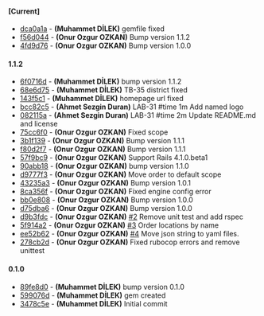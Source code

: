 
#### [Current]
 * [dca0a1a](../../commit/dca0a1a) - __(Muhammet DİLEK)__ gemfile fixed
 * [f56d044](../../commit/f56d044) - __(Onur Ozgur OZKAN)__ Bump version 1.1.2
 * [4fd9d76](../../commit/4fd9d76) - __(Onur Ozgur OZKAN)__ Bump version 1.0.0

#### 1.1.2
 * [6f0716d](../../commit/6f0716d) - __(Muhammet DİLEK)__ bump version 1.1.2
 * [68e6d75](../../commit/68e6d75) - __(Muhammet DİLEK)__ TB-35 district fixed
 * [143f5c1](../../commit/143f5c1) - __(Muhammet DİLEK)__ homepage url fixed
 * [bcc82c5](../../commit/bcc82c5) - __(Ahmet Sezgin Duran)__ LAB-31 #time 1m Add named logo
 * [082115a](../../commit/082115a) - __(Ahmet Sezgin Duran)__ LAB-31 #time 2m Update README.md and license
 * [75cc6f0](../../commit/75cc6f0) - __(Onur Ozgur OZKAN)__ Fixed scope
 * [3b1f139](../../commit/3b1f139) - __(Onur Ozgur OZKAN)__ Bump version 1.1.1
 * [f80d2f7](../../commit/f80d2f7) - __(Onur Ozgur OZKAN)__ Bump version 1.1.1
 * [57f9bc9](../../commit/57f9bc9) - __(Onur Ozgur OZKAN)__ Support Rails 4.1.0.beta1
 * [90abb18](../../commit/90abb18) - __(Onur Ozgur OZKAN)__ bump version 1.1.0
 * [d9777f3](../../commit/d9777f3) - __(Onur Ozgur OZKAN)__ Move order to default scope
 * [43235a3](../../commit/43235a3) - __(Onur Ozgur OZKAN)__ Bump version 1.0.1
 * [8ca356f](../../commit/8ca356f) - __(Onur Ozgur OZKAN)__ Fixed engine config error
 * [bb0e808](../../commit/bb0e808) - __(Onur Ozgur OZKAN)__ Bump version 1.0.0
 * [d75dba6](../../commit/d75dba6) - __(Onur Ozgur OZKAN)__ Bump version 1.0.0
 * [d9b3fdc](../../commit/d9b3fdc) - __(Onur Ozgur OZKAN)__ [#2](../../issues/2) Remove unit test and add rspec
 * [5f914a2](../../commit/5f914a2) - __(Onur Ozgur OZKAN)__ [#3](../../issues/3) Order locations by name
 * [ee52b62](../../commit/ee52b62) - __(Onur Ozgur OZKAN)__ [#4](../../issues/4) Move json string to yaml files.
 * [278cb2d](../../commit/278cb2d) - __(Onur Ozgur OZKAN)__ Fixed rubocop errors and remove unittest

#### 0.1.0
 * [89fe8d0](../../commit/89fe8d0) - __(Muhammet DİLEK)__ bump version 0.1.0
 * [599076d](../../commit/599076d) - __(Muhammet DİLEK)__ gem created
 * [3478c5e](../../commit/3478c5e) - __(Muhammet DİLEK)__ Initial commit
